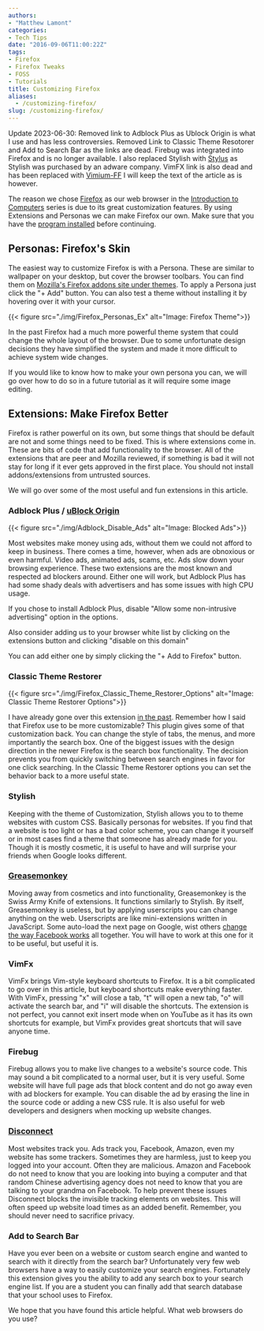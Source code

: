 ```yaml
---
authors: 
- "Matthew Lamont"
categories:
- Tech Tips
date: "2016-09-06T11:00:22Z"
tags:
- Firefox
- Firefox Tweaks
- FOSS
- Tutorials
title: Customizing Firefox
aliases:
  - /customizing-firefox/
slug: /customizing-firefox/
---
```


Update 2023-06-30: Removed link to Adblock Plus as Ublock Origin is what I use and has less controversies. Removed Link to Classic Theme Resotorer and Add to Search Bar as the links are dead. Firebug was integrated into Firefox and is no longer available. I also replaced Stylish with [Stylus](https://addons.mozilla.org/en-US/firefox/addon/styl-us/) as Stylish was purchased by an adware company. VimFX link is also dead and has been replaced with [Vimium-FF](https://addons.mozilla.org/en-US/firefox/addon/vimium-ff/) I will keep the text of the article as is however.

The reason we chose [Firefox](https://www.mozilla.org/en-US/firefox/new/) as our web browser in the [Introduction to Computers](https://www.blog.mattlamont.com/internet-introduction-computers/) series is due to its great customization features. By using Extensions and Personas we can make Firefox our own. Make sure that you have the [program installed](https://www.blog.mattlamont.com/internet-introduction-computers/#Installing-Firefox) before continuing.

## Personas: Firefox's Skin

The easiest way to customize Firefox is with a Persona. These are similar to wallpaper on your desktop, but cover the browser toolbars. You can find them on [Mozilla's Firefox addons site under themes](https://addons.mozilla.org/en-US/firefox/themes/). To apply a Persona just click the "+ Add" button. You can also test a theme without installing it by hovering over it with your cursor.

{{< figure src="./img/Firefox_Personas_Ex" alt="Image: Firefox Theme">}}

In the past Firefox had a much more powerful theme system that could change the whole layout of the browser. Due to some unfortunate design decisions they have simplified the system and made it more difficult to achieve system wide changes.

If you would like to know how to make your own persona you can, we will go over how to do so in a future tutorial as it will require some image editing.

## Extensions: Make Firefox Better

Firefox is rather powerful on its own, but some things that should be default are not and some things need to be fixed. This is where extensions come in. These are bits of code that add functionality to the browser. All of the extensions that are peer and Mozilla reviewed, if something is bad it will not stay for long if it ever gets approved in the first place. You should not install addons/extensions from untrusted sources.

We will go over some of the most useful and fun extensions in this article.

### Adblock Plus / [uBlock Origin](https://addons.mozilla.org/en-US/firefox/addon/ublock-origin/)</a>

{{< figure src="./img/Adblock_Disable_Ads" alt="Image: Blocked Ads">}}

Most websites make money using ads, without them we could not afford to keep in business. There comes a time, however, when ads are obnoxious or even harmful. Video ads, animated ads, scams, etc. Ads slow down your browsing experience. These two extensions are the most known and respected ad blockers around. Either one will work, but Adblock Plus has had some shady deals with advertisers and has some issues with high CPU usage.

If you chose to install Adblock Plus, disable "Allow some non-intrusive advertising" option in the options.

Also consider adding us to your browser white list by clicking on the extensions button and clicking "disable on this domain"

You can add either one by simply clicking the "+ Add to Firefox" button.

### Classic Theme Restorer

{{< figure src="./img/Firefox_Classic_Theme_Restorer_Options" alt="Image: Classic Theme Restorer Options">}}

I have already gone over this extension [in the past](https://www.blog.mattlamont.com/how-to-restore-the-old-firefox-look-to-firefox-29/)</a>. Remember how I said that Firefox use to be more customizable? This plugin gives some of that customization back. You can change the style of tabs, the menus, and more importantly the search box. One of the biggest issues with the design direction in the newer Firefox is the search box functionality. The decision prevents you from quickly switching between search engines in favor for one click searching. In the Classic Theme Restorer options you can set the behavior back to a more useful state.

### Stylish
Keeping with the theme of Customization, Stylish allows you to to theme websites with custom CSS. Basically personas for websites. If you find that a website is too light or has a bad color scheme, you can change it yourself or in most cases find a theme that someone has already made for you. Though it is mostly cosmetic, it is useful to have and will surprise your friends when Google looks different.

### [Greasemonkey](https://addons.mozilla.org/en-US/firefox/addon/greasemonkey/)

Moving away from cosmetics and into functionality, Greasemonkey is the Swiss Army Knife of extensions. It functions similarly to Stylish. By itself, Greasemonkey is useless, but by applying userscripts you can change anything on the web. Userscripts are like mini-extensions written in JavaScript. Some auto-load the next page on Google, wist others [change the way Facebook works](http://socialfixer.com/download.html) all together. You will have to work at this one for it to be useful, but useful it is.

### VimFx

VimFx brings Vim-style keyboard shortcuts to Firefox. It is a bit complicated to go over in this article, but keyboard shortcuts make everything faster. With VimFx, pressing "x" will close a tab, "t" will open a new tab, "o" will activate the search bar, and "i" will disable the shortcuts. The extension is not perfect, you cannot exit insert mode when on YouTube as it has its own shortcuts for example, but VimFx provides great shortcuts that will save anyone time.

### Firebug

Firebug allows you to make live changes to a website's source code. This may sound a bit complicated to a normal user, but it is very useful. Some website will have full page ads that block content and do not go away even with ad blockers for example. You can disable the ad by erasing the line in the source code or adding a new CSS rule. It is also useful for web developers and designers when mocking up website changes.

### [Disconnect](https://addons.mozilla.org/en-US/firefox/addon/disconnect/)

Most websites track you. Ads track you, Facebook, Amazon, even my website has some trackers. Sometimes they are harmless, just to keep you logged into your account. Often they are malicious. Amazon and Facebook do not need to know that you are looking into buying a computer and that random Chinese advertising agency does not need to know that you are talking to your grandma on Facebook. To help prevent these issues Disconnect blocks the invisible tracking elements on websites. This will often speed up website load times as an added benefit. Remember, you should never need to sacrifice privacy.

### Add to Search Bar

Have you ever been on a website or custom search engine and wanted to search with it directly from the search bar? Unfortunately very few web browsers have a way to easily customize your search engines. Fortunately this extension gives you the ability to add any search box to your search engine list. If you are a student you can finally add that search database that your school uses to Firefox.

We hope that you have found this article helpful. What web browsers do you use?